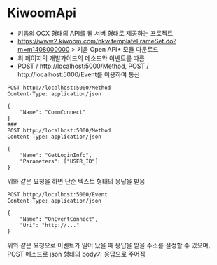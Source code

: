 # KiwoomApi
- 키움의 OCX 형태의 API를 웹 서버 형태로 제공하는 프로젝트
- https://www2.kiwoom.com/nkw.templateFrameSet.do?m=m1408000000 > 키움 Open API+ 모듈 다운로드
- 위 페이지의 개발가이드의 메소드와 이벤트를 따름
- POST / http://localhost:5000/Method, POST / http://localhost:5000/Event를 이용하여 통신  

```
POST http://localhost:5000/Method
Content-Type: application/json

{
    "Name": "CommConnect"
}
###
POST http://localhost:5000/Method
Content-Type: application/json

{
    "Name": "GetLoginInfo",
    "Parameters": ["USER_ID"]
}
```
위와 같은 요청을 하면 단순 텍스트 형태의 응답을 받음
```
POST http://localhost:5000/Event
Content-Type: application/json

{
    "Name": "OnEventConnect",
    "Uri": "http://..."
}
```
위와 같은 요청으로 이벤트가 일어 났을 때 응답을 받을 주소를 설정할 수 있으며, POST 메소드로 json 형태의 body가 응답으로 주어짐
